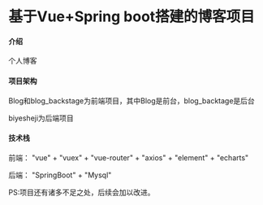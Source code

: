 #  **基于Vue+Spring boot搭建的博客项目** 

#### 介绍
个人博客

#### 项目架构
Blog和blog_backstage为前端项目，其中Blog是前台，blog_backtage是后台

biyesheji为后端项目

#### 技术栈

前端： "vue" + "vuex" + "vue-router" + "axios" + "element" + "echarts"

后端： "SpringBoot" +  "Mysql"

PS:项目还有诸多不足之处，后续会加以改进。

